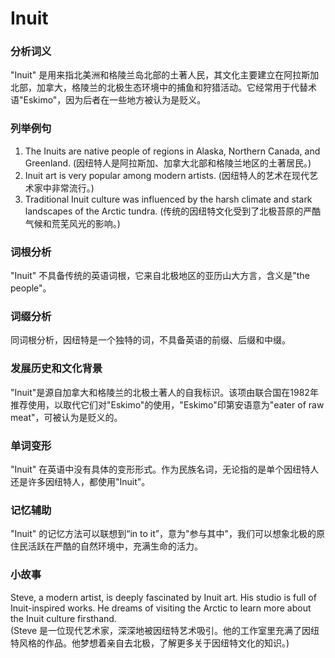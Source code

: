 # Inuit

### 分析词义

  

"Inuit" 是用来指北美洲和格陵兰岛北部的土著人民，其文化主要建立在阿拉斯加北部，加拿大，格陵兰的北极生态环境中的捕鱼和狩猎活动。它经常用于代替术语"Eskimo"，因为后者在一些地方被认为是贬义。

  

### 列举例句

  

1.  The Inuits are native people of regions in Alaska, Northern Canada, and Greenland. (因纽特人是阿拉斯加、加拿大北部和格陵兰地区的土著居民。)
2.  Inuit art is very popular among modern artists. (因纽特人的艺术在现代艺术家中非常流行。)
3.  Traditional Inuit culture was influenced by the harsh climate and stark landscapes of the Arctic tundra. (传统的因纽特文化受到了北极苔原的严酷气候和荒芜风光的影响。)

  

### 词根分析

  

"Inuit" 不具备传统的英语词根，它来自北极地区的亚历山大方言，含义是"the people"。

  

### 词缀分析

  

同词根分析，因纽特是一个独特的词，不具备英语的前缀、后缀和中缀。

  

### 发展历史和文化背景

  

"Inuit"是源自加拿大和格陵兰的北极土著人的自我标识。该项由联合国在1982年推荐使用，以取代它们对"Eskimo"的使用，"Eskimo"印第安语意为"eater of raw meat"，可被认为是贬义的。

  

### 单词变形

  

"Inuit" 在英语中没有具体的变形形式。作为民族名词，无论指的是单个因纽特人还是许多因纽特人，都使用"Inuit"。

  

### 记忆辅助

  

"Inuit" 的记忆方法可以联想到“in to it”，意为"参与其中"，我们可以想象北极的原住民活跃在严酷的自然环境中，充满生命的活力。

  

### 小故事

  

Steve, a modern artist, is deeply fascinated by Inuit art. His studio is full of Inuit-inspired works. He dreams of visiting the Arctic to learn more about the Inuit culture firsthand.  
(Steve 是一位现代艺术家，深深地被因纽特艺术吸引。他的工作室里充满了因纽特风格的作品。他梦想着亲自去北极，了解更多关于因纽特文化的知识。)
